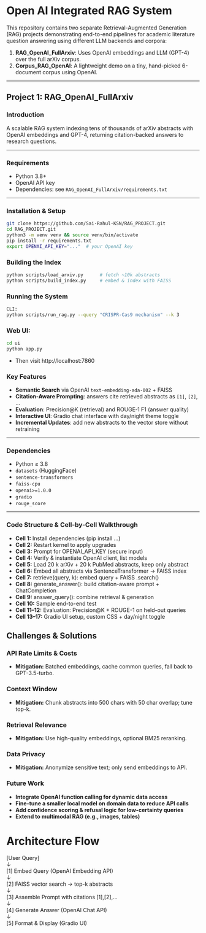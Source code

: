 # Open AI Integrated RAG System

This repository contains two separate Retrieval-Augmented Generation (RAG) projects demonstrating end-to-end pipelines for academic literature question answering using different LLM backends and corpora:

1. **RAG_OpenAI_FullArxiv**: Uses OpenAI embeddings and LLM (GPT-4) over the full arXiv corpus.  
2. **Corpus_RAG_OpenAI**: A lightweight demo on a tiny, hand-picked 6-document corpus using OpenAI.  


---

## Project 1: RAG_OpenAI_FullArxiv

### Introduction
A scalable RAG system indexing tens of thousands of arXiv abstracts with OpenAI embeddings and GPT-4, returning citation-backed answers to research questions.

---

### Requirements
- Python 3.8+  
- OpenAI API key  
- Dependencies: see `RAG_OpenAI_FullArxiv/requirements.txt`

---

### Installation & Setup
```bash
git clone https://github.com/Sai-Rahul-KSN/RAG_PROJECT.git
cd RAG_PROJECT.git
python3 -m venv venv && source venv/bin/activate
pip install -r requirements.txt
export OPENAI_API_KEY="..."  # your OpenAI key 
```

### Building the Index

```bash
python scripts/load_arxiv.py      # fetch ~10k abstracts
python scripts/build_index.py     # embed & index with FAISS
```

### Running the System
```bash
CLI:
python scripts/run_rag.py --query "CRISPR-Cas9 mechanism" --k 3
```
### Web UI:
``` bash
cd ui
python app.py
```
- Then visit http://localhost:7860

### Key Features
- **Semantic Search** via OpenAI `text-embedding-ada-002` + FAISS  
- **Citation‑Aware Prompting**: answers cite retrieved abstracts as `[1]`, `[2]`, …  
- **Evaluation**: Precision@K (retrieval) and ROUGE‑1 F1 (answer quality)  
- **Interactive UI**: Gradio chat interface with day/night theme toggle  
- **Incremental Updates**: add new abstracts to the vector store without retraining

---

### Dependencies
- Python ≥ 3.8  
- `datasets` (HuggingFace)  
- `sentence-transformers`  
- `faiss-cpu`  
- `openai>=1.0.0`  
- `gradio`  
- `rouge_score`

---
### Code Structure & Cell-by-Cell Walkthrough

- **Cell 1:** Install dependencies (pip install ...)
- **Cell 2:** Restart kernel to apply upgrades
- **Cell 3:** Prompt for OPENAI_API_KEY (secure input)
- **Cell 4:** Verify & instantiate OpenAI client, list models
- **Cell 5:** Load 20 k arXiv + 20 k PubMed abstracts, keep only abstract
- **Cell 6:** Embed all abstracts via SentenceTransformer → FAISS index
- **Cell 7:** retrieve(query, k): embed query + FAISS .search()
- **Cell 8:** generate_answer(): build citation-aware prompt + ChatCompletion
- **Cell 9:** answer_query(): combine retrieval & generation
- **Cell 10:** Sample end-to-end test
- **Cell 11–12:** Evaluation: Precision@K + ROUGE-1 on held-out queries
- **Cell 13–17:** Gradio UI setup, custom CSS + day/night toggle

##  Challenges & Solutions

### API Rate Limits & Costs

- **Mitigation:** Batched embeddings, cache common queries, fall back to GPT-3.5-turbo.

### Context Window

- **Mitigation:** Chunk abstracts into 500 chars with 50 char overlap; tune top-k.

### Retrieval Relevance

- **Mitigation:** Use high-quality embeddings, optional BM25 reranking.

### Data Privacy

- **Mitigation:** Anonymize sensitive text; only send embeddings to API.

###  Future Work

- **Integrate OpenAI function calling for dynamic data access**
- **Fine-tune a smaller local model on domain data to reduce API calls**
- **Add confidence scoring & refusal logic for low-certainty queries**
- **Extend to multimodal RAG (e.g., images, tables)**

# Architecture Flow

[User Query]  
↓  
[1] Embed Query (OpenAI Embedding API)  
↓  
[2] FAISS vector search → top-k abstracts  
↓  
[3] Assemble Prompt with citations [1],[2],…  
↓  
[4] Generate Answer (OpenAI Chat API)  
↓  
[5] Format & Display (Gradio UI)
